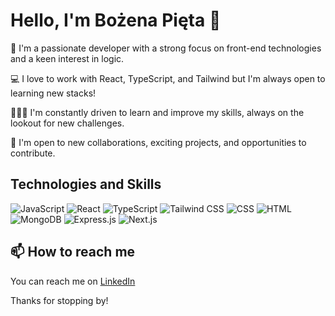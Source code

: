 # Hello, I'm Bożena Pięta 👋

💼 I'm a passionate developer with a strong focus on front-end technologies and a keen interest in logic.

💻 I love to work with React, TypeScript, and Tailwind but I'm always open to learning new stacks!

🧑🏻‍🎓 I'm constantly driven to learn and improve my skills, always on the lookout for new challenges.

🤝 I'm open to new collaborations, exciting projects, and opportunities to contribute.


## Technologies and Skills

![JavaScript](https://img.shields.io/badge/-JavaScript-05122A?style=flat&logo=javascript)
![React](https://img.shields.io/badge/-React-05122A?style=flat&logo=react)
![TypeScript](https://img.shields.io/badge/-TypeScript-05122A?style=flat&logo=typescript)
![Tailwind CSS](https://img.shields.io/badge/-Tailwind-05122A?style=flat&logo=tailwind-css)
![CSS](https://img.shields.io/badge/-CSS-05122A?style=flat&logo=CSS3&logoColor=1572B6)
![HTML](https://img.shields.io/badge/-HTML-05122A?style=flat&logo=HTML5)
![MongoDB](https://img.shields.io/badge/-MongoDB-05122A?style=flat&logo=mongodb)
![Express.js](https://img.shields.io/badge/-Express.js-05122A?style=flat&logo=express)
![Next.js](https://img.shields.io/badge/-Next.js-05122A?style=flat&logo=next-dot-js)


## 📫 How to reach me

You can reach me on [LinkedIn](https://www.linkedin.com/in/bozena-pieta/)

Thanks for stopping by!
